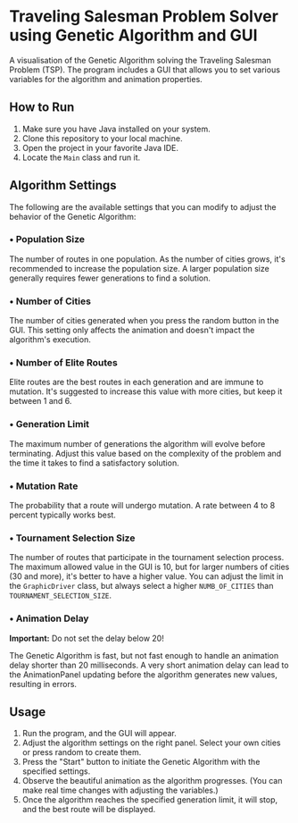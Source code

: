 # Traveling Salesman Problem Solver using Genetic Algorithm and GUI

A visualisation of the Genetic Algorithm solving the Traveling Salesman Problem (TSP). The program includes a GUI that allows you to set various variables for the algorithm and animation properties.

## How to Run

1. Make sure you have Java installed on your system.
2. Clone this repository to your local machine.
3. Open the project in your favorite Java IDE.
4. Locate the `Main` class and run it.

## Algorithm Settings

The following are the available settings that you can modify to adjust the behavior of the Genetic Algorithm:

### • Population Size

The number of routes in one population. As the number of cities grows, it's recommended to increase the population size. A larger population size generally requires fewer generations to find a solution. 

### • Number of Cities

The number of cities generated when you press the random button in the GUI. This setting only affects the animation and doesn't impact the algorithm's execution.

### • Number of Elite Routes 

Elite routes are the best routes in each generation and are immune to mutation. It's suggested to increase this value with more cities, but keep it between 1 and 6.

### • Generation Limit 

The maximum number of generations the algorithm will evolve before terminating. Adjust this value based on the complexity of the problem and the time it takes to find a satisfactory solution.

### • Mutation Rate 

The probability that a route will undergo mutation. A rate between 4 to 8 percent typically works best.

### • Tournament Selection Size 

The number of routes that participate in the tournament selection process. The maximum allowed value in the GUI is 10, but for larger numbers of cities (30 and more), it's better to have a higher value. You can adjust the limit in the `GraphicDriver` class, but always select a higher `NUMB_OF_CITIES` than `TOURNAMENT_SELECTION_SIZE`.

### • Animation Delay 

**Important:** Do not set the delay below 20!

The Genetic Algorithm is fast, but not fast enough to handle an animation delay shorter than 20 milliseconds. A very short animation delay can lead to the AnimationPanel updating before the algorithm generates new values, resulting in errors. 

## Usage

1. Run the program, and the GUI will appear.
2. Adjust the algorithm settings on the right panel. Select your own cities or press random to create them. 
3. Press the "Start" button to initiate the Genetic Algorithm with the specified settings.
4. Observe the beautiful animation as the algorithm progresses. (You can make real time changes with adjusting the variables.)
5. Once the algorithm reaches the specified generation limit, it will stop, and the best route will be displayed.
